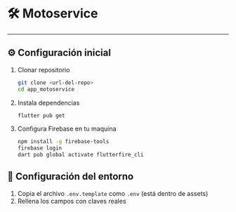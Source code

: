 # 🛠️ Motoservice

---

## ⚙️ Configuración inicial

1. Clonar repositorio  
   ```bash
   git clone <url-del-repo>
   cd app_motoservice

2. Instala dependencias
   ```bash
   flutter pub get

3. Configura Firebase en tu maquina
   ```bash
   npm install -g firebase-tools
   firebase login
   dart pub global activate flutterfire_cli

## 🔐 Configuración del entorno
1. Copia el archivo `.env.template` como `.env` (está dentro de assets)
2. Rellena los campos con claves reales

